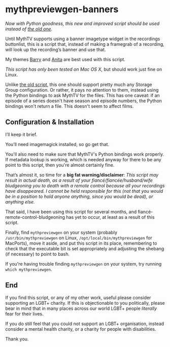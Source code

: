 mythpreviewgen-banners
======================

*Now with Python goodness, this new and improved script should be used instead of [the old one](https://github.com/sammyjayuk/sj-mythtv-scripts/tree/master/mythpreviewgen-banners).*

Until MythTV supports using a banner imagetype widget in the recordings buttonlist, this is a script that, instead of making a framegrab of a recording, will look up the recording’s banner and use that.

My themes [Barry](https://github.com/sammyjayuk/Barry_dev) and [Anita](https://github.com/sammyjayuk/Anita_dev) are best used with this script.

*This script has only been tested on Mac OS X*, but should work just fine on Linux.

Unlike [the old script](https://github.com/sammyjayuk/sj-mythtv-scripts/tree/master/mythpreviewgen-banners), this one should support pretty much any Storage Group configuration. Or rather, it pays no attention to them, instead using the Python bindings to ask MythTV for the files. This has one caveat: if an episode of a series doesn't have season and episode numbers, the Python bindings won't return a file. This doesn't seem to affect films.

Configuration & Installation
----------------------------

I’ll keep it brief.

You’ll need imagemagick installed, so go get that.

You'll also need to make sure that MythTV's Python bindings work properly. If metadata lookup is working, which is needed anyway for there to be any point to this script, then you're almost certainly fine.

That’s almost it, so time for a **big fat warning/disclaimer**:
*This script may result in actual death, as a result of your fiancé/fiancée/husband/wife bludgeoning you to death with a remote control because all your recordings have disappeared. I cannot be held responsible for this (not that you would be in a position to hold anyone anything, since you would be dead), or anything else.*

That said, I have been using this script for several months, and fiancé-remote-control-bludgeoning has yet to occur, at least as a result of this script.

Finally, find `mythpreviewgen` on your system (probably `/usr/bin/mythpreviewgen` on Linux, `/opt/local/bin/mythpreviewgen` for MacPorts), move it aside, and put this script in its place, remembering to check that the executable bit is set appropriately and adjusting the shebang (if necessary) to point to bash.

If you're having trouble finding `mythpreviewgen` on your system, try running `which mythpreviewgen`.

End
---

If you find this script, or any of my other work, useful please consider supporting an LGBT+ charity. If this is objectionable to you politically, please bear in mind that in many places across our world LGBT+ people *literally* fear for their lives.

If you do still feel that you could not support an LGBT+ organisation, instead consider a mental health charity, or a charity for people with disabilities.

Thank you.
